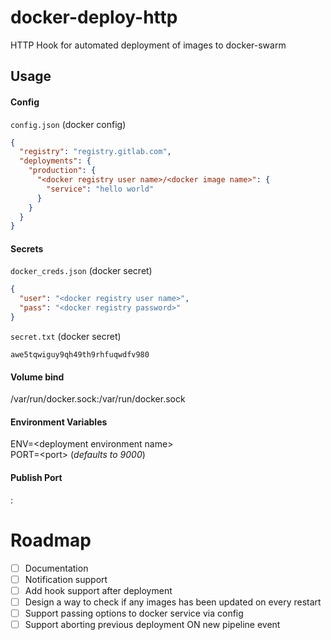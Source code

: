 # docker-deploy-http
HTTP Hook for automated deployment of images to docker-swarm

## Usage

#### Config
`config.json` (docker config)
```JSON
{
  "registry": "registry.gitlab.com",
  "deployments": {
    "production": {
      "<docker registry user name>/<docker image name>": {
        "service": "hello world"
      }
    }
  }
}
```

#### Secrets 
`docker_creds.json` (docker secret)
```JSON
{
  "user": "<docker registry user name>",
  "pass": "<docker registry password>"
}
```

`secret.txt` (docker secret)
```text
awe5tqwiguy9qh49th9rhfuqwdfv980
```

#### Volume bind
/var/run/docker.sock:/var/run/docker.sock

#### Environment Variables    
ENV=\<deployment environment name>  
PORT=\<port> (*defaults to 9000*)

#### Publish Port
<exposed port>:<container port> 

# Roadmap
- [ ] Documentation
- [ ] Notification support
- [ ] Add hook support after deployment
- [ ] Design a way to check if any images has been updated on every restart
- [ ] Support passing options to docker service via config
- [ ] Support aborting previous deployment ON new pipeline event
